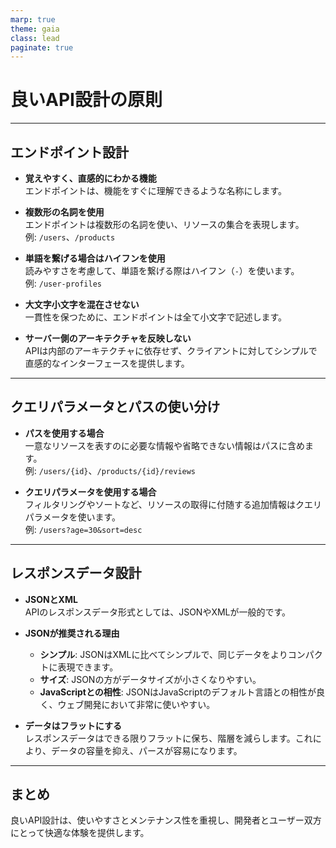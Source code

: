 ```yaml
---
marp: true
theme: gaia
class: lead
paginate: true
---
```


# 良いAPI設計の原則

---

## エンドポイント設計

- **覚えやすく、直感的にわかる機能**  
  エンドポイントは、機能をすぐに理解できるような名称にします。
  
- **複数形の名詞を使用**  
  エンドポイントは複数形の名詞を使い、リソースの集合を表現します。  
  例: `/users`、`/products`

- **単語を繋げる場合はハイフンを使用**  
  読みやすさを考慮して、単語を繋げる際はハイフン（`-`）を使います。  
  例: `/user-profiles`

- **大文字小文字を混在させない**  
  一貫性を保つために、エンドポイントは全て小文字で記述します。

- **サーバー側のアーキテクチャを反映しない**  
  APIは内部のアーキテクチャに依存せず、クライアントに対してシンプルで直感的なインターフェースを提供します。

---

## クエリパラメータとパスの使い分け

- **パスを使用する場合**  
  一意なリソースを表すのに必要な情報や省略できない情報はパスに含めます。  
  例: `/users/{id}`、`/products/{id}/reviews`

- **クエリパラメータを使用する場合**  
  フィルタリングやソートなど、リソースの取得に付随する追加情報はクエリパラメータを使います。  
  例: `/users?age=30&sort=desc`

---

## レスポンスデータ設計

- **JSONとXML**  
  APIのレスポンスデータ形式としては、JSONやXMLが一般的です。

- **JSONが推奨される理由**  
  - **シンプル**: JSONはXMLに比べてシンプルで、同じデータをよりコンパクトに表現できます。
  - **サイズ**: JSONの方がデータサイズが小さくなりやすい。
  - **JavaScriptとの相性**: JSONはJavaScriptのデフォルト言語との相性が良く、ウェブ開発において非常に使いやすい。

- **データはフラットにする**  
  レスポンスデータはできる限りフラットに保ち、階層を減らします。これにより、データの容量を抑え、パースが容易になります。

---

## まとめ

良いAPI設計は、使いやすさとメンテナンス性を重視し、開発者とユーザー双方にとって快適な体験を提供します。

